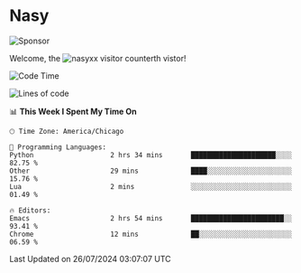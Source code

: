 # Nasy

<!--
<p align="center">
<img height="200" src="https://github-readme-stats.vercel.app/api?username=nasyxx&count_private=true&show_icons=true&theme=dracula&include_all_commits=true"/>
<img height="200" src="https://github-readme-stats.vercel.app/api/top-langs/?username=nasyxx&theme=dracula&hide=html,jupyter+notebook&count_private=true&show_icons=true"/>
</p>

  
----------------
-->

![Sponsor](https://img.shields.io/static/v1.svg?label=Sponsor&message=%E2%9D%A4&logo=GitHub&style=flat&color=pink)
 
Welcome, the ![nasyxx visitor counter](https://count.getloli.com/get/@nasyxx?theme=rule34)th vistor!
 
<!--START_SECTION:waka-->
![Code Time](http://img.shields.io/badge/Code%20Time-4%2C549%20hrs%2019%20mins-blue)

![Lines of code](https://img.shields.io/badge/From%20Hello%20World%20I%27ve%20Written-0%20lines%20of%20code-blue)

📊 **This Week I Spent My Time On** 

```text
🕑︎ Time Zone: America/Chicago

💬 Programming Languages: 
Python                   2 hrs 34 mins       █████████████████████░░░░   82.75 % 
Other                    29 mins             ████░░░░░░░░░░░░░░░░░░░░░   15.76 % 
Lua                      2 mins              ░░░░░░░░░░░░░░░░░░░░░░░░░   01.49 % 

🔥 Editors: 
Emacs                    2 hrs 54 mins       ███████████████████████░░   93.41 % 
Chrome                   12 mins             ██░░░░░░░░░░░░░░░░░░░░░░░   06.59 % 
```


 Last Updated on 26/07/2024 03:07:07 UTC
<!--END_SECTION:waka-->

<!-- ![visitors](https://visitor-badge.laobi.icu/badge?page_id=nasyxx.nasyxx) -->
